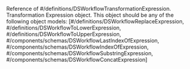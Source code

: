 Reference of #/definitions/DSWorkflowTransformationExpression. Transformation Expression object. This object should be any of the following object models: [#/definitions/DSWorkflowReplaceExpression, #/definitions/DSWorkflowToLowerExpression, #/definitions/DSWorkflowToUpperExpression, #/components/schemas/DSWorkflowLastIndexOfExpression, #/components/schemas/DSWorkflowIndexOfExpression, #/components/schemas/DSWorkflowSubstringExpression, #/components/schemas/DSWorkflowConcatExpression]